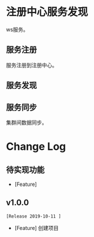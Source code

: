 # 注册中心服务发现

ws服务。

## 服务注册

服务注册到注册中心。


## 服务发现



## 服务同步

集群间数据同步。





# Change Log 

## 待实现功能
- [Feature] 


## v1.0.0
    [Release 2019-10-11 ]
- [Feature] 创建项目 

